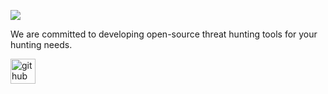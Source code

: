 ![](https://visavc.com/images/visavc-bannerpng.png)

We are committed to developing open-source threat hunting tools for your hunting needs. 



[<img src='https://cdn.jsdelivr.net/npm/simple-icons@3.0.1/icons/github.svg' alt='github' height='40'>](https://github.com/Visavc)  

